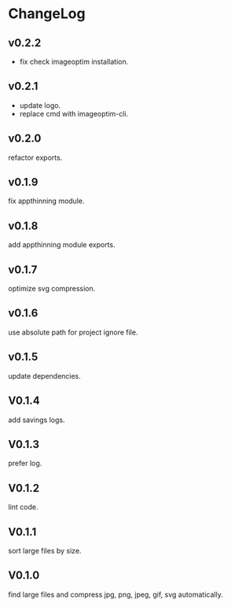 # ChangeLog

## v0.2.2

- fix check imageoptim installation.

## v0.2.1

- update logo.
- replace cmd with imageoptim-cli.

## v0.2.0

refactor exports.

## v0.1.9

fix appthinning module.

## v0.1.8

add appthinning module exports.

## v0.1.7

optimize svg compression.

## v0.1.6

use absolute path for project ignore file.

## v0.1.5

update dependencies.

## V0.1.4

add savings logs.

## V0.1.3

prefer log.

## V0.1.2

lint code.

## V0.1.1

sort large files by size.

## V0.1.0

find large files and compress jpg, png, jpeg, gif, svg automatically.